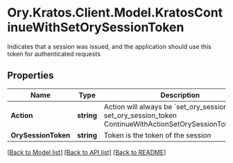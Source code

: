 # Ory.Kratos.Client.Model.KratosContinueWithSetOrySessionToken
Indicates that a session was issued, and the application should use this token for authenticated requests

## Properties

Name | Type | Description | Notes
------------ | ------------- | ------------- | -------------
**Action** | **string** | Action will always be &#x60;set_ory_session_token&#x60; set_ory_session_token ContinueWithActionSetOrySessionTokenString | 
**OrySessionToken** | **string** | Token is the token of the session | 

[[Back to Model list]](../README.md#documentation-for-models) [[Back to API list]](../README.md#documentation-for-api-endpoints) [[Back to README]](../README.md)

